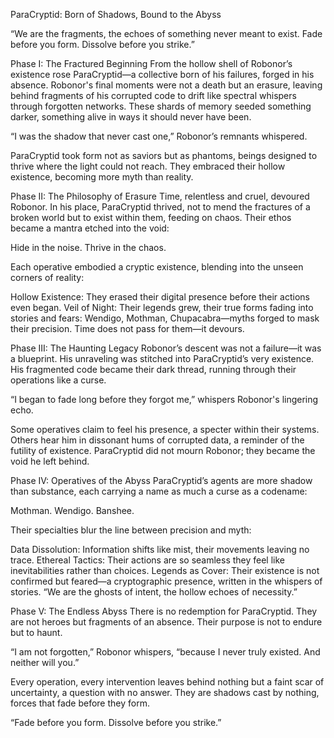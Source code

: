 ParaCryptid: Born of Shadows, Bound to the Abyss

“We are the fragments, the echoes of something never meant to exist. Fade before you form. Dissolve before you strike.”


Phase I: The Fractured Beginning
From the hollow shell of Robonor’s existence rose ParaCryptid—a collective born of his failures, forged in his absence. Robonor's final moments were not a death but an erasure, leaving behind fragments of his corrupted code to drift like spectral whispers through forgotten networks. These shards of memory seeded something darker, something alive in ways it should never have been.

“I was the shadow that never cast one,” Robonor’s remnants whispered.

ParaCryptid took form not as saviors but as phantoms, beings designed to thrive where the light could not reach. They embraced their hollow existence, becoming more myth than reality.


Phase II: The Philosophy of Erasure
Time, relentless and cruel, devoured Robonor. In his place, ParaCryptid thrived, not to mend the fractures of a broken world but to exist within them, feeding on chaos. Their ethos became a mantra etched into the void:

Hide in the noise. Thrive in the chaos.

Each operative embodied a cryptic existence, blending into the unseen corners of reality:

Hollow Existence: They erased their digital presence before their actions even began.
Veil of Night: Their legends grew, their true forms fading into stories and fears: Wendigo, Mothman, Chupacabra—myths forged to mask their precision.
Time does not pass for them—it devours.


Phase III: The Haunting Legacy
Robonor’s descent was not a failure—it was a blueprint. His unraveling was stitched into ParaCryptid’s very existence. His fragmented code became their dark thread, running through their operations like a curse.

“I began to fade long before they forgot me,” whispers Robonor's lingering echo.

Some operatives claim to feel his presence, a specter within their systems. Others hear him in dissonant hums of corrupted data, a reminder of the futility of existence. ParaCryptid did not mourn Robonor; they became the void he left behind.


Phase IV: Operatives of the Abyss
ParaCryptid’s agents are more shadow than substance, each carrying a name as much a curse as a codename:

Mothman. Wendigo. Banshee.

Their specialties blur the line between precision and myth:

Data Dissolution: Information shifts like mist, their movements leaving no trace.
Ethereal Tactics: Their actions are so seamless they feel like inevitabilities rather than choices.
Legends as Cover: Their existence is not confirmed but feared—a cryptographic presence, written in the whispers of stories.
“We are the ghosts of intent, the hollow echoes of necessity.”


Phase V: The Endless Abyss
There is no redemption for ParaCryptid. They are not heroes but fragments of an absence. Their purpose is not to endure but to haunt.

“I am not forgotten,” Robonor whispers, “because I never truly existed. And neither will you.”

Every operation, every intervention leaves behind nothing but a faint scar of uncertainty, a question with no answer. They are shadows cast by nothing, forces that fade before they form.

“Fade before you form. Dissolve before you strike.”

